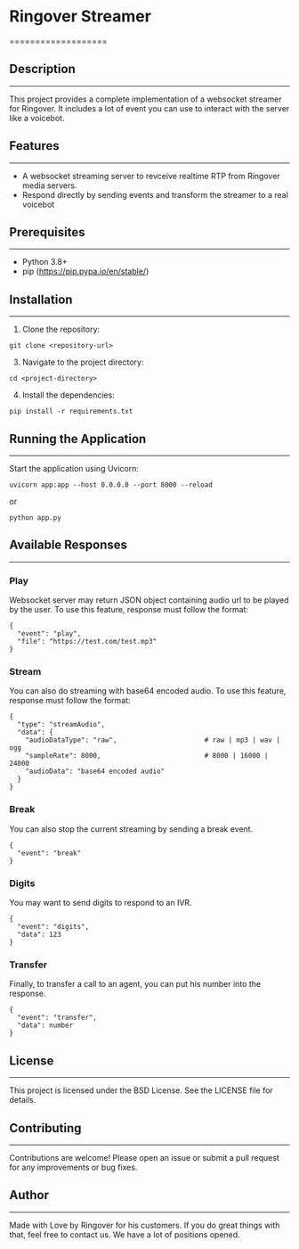 # Ringover Streamer
===================

## Description
--------------
This project provides a complete implementation of a websocket streamer for Ringover.
It includes a lot of event you can use to interact with the server like a voicebot.

## Features
-----------
- A websocket streaming server to revceive realtime RTP from Ringover media servers.
- Respond directly by sending events and transform the streamer to a real voicebot

## Prerequisites
----------------
- Python 3.8+
- pip (https://pip.pypa.io/en/stable/)

## Installation
---------------
1. Clone the repository:
```
git clone <repository-url>
```

3. Navigate to the project directory:
```
cd <project-directory>
```

4. Install the dependencies:
```
pip install -r requirements.txt
```

## Running the Application
--------------------------
Start the application using Uvicorn:

```
uvicorn app:app --host 0.0.0.0 --port 8000 --reload
```
or
```
python app.py
```

## Available Responses
----------------------

### Play
Websocket server may return JSON object containing audio url to be played by the user. To use this feature, response must follow the format:
```
{
  "event": "play",
  "file": "https://test.com/test.mp3"
}
```

### Stream
You can also do streaming with base64 encoded audio. To use this feature, response must follow the format:
```
{
  "type": "streamAudio",
  "data": {
    "audioDataType": "raw",                      # raw | mp3 | wav | ogg
    "sampleRate": 8000,                          # 8000 | 16000 | 24000
    "audioData": "base64 encoded audio"
  }
}
```

### Break
You can also stop the current streaming by sending a break event.
```
{
  "event": "break"
}
```

### Digits
You may want to send digits to respond to an IVR.
```
{
  "event": "digits",
  "data": 123
}
```

### Transfer
Finally, to transfer a call to an agent, you can put his number into the response.
```
{
  "event": "transfer",
  "data": number
}
```

## License
----------
This project is licensed under the BSD License. See the LICENSE file for details.

## Contributing
------------
Contributions are welcome! Please open an issue or submit a pull request for any improvements or bug fixes.

## Author
---------
Made with Love by Ringover for his customers.
If you do great things with that, feel free to contact us. We have a lot of positions opened.
